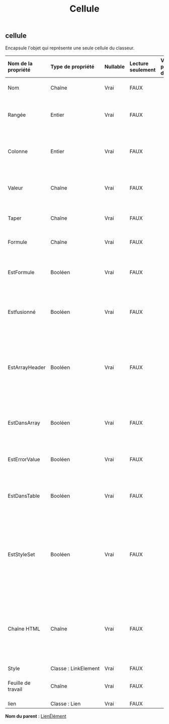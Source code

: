 ﻿---
title: Cellule
second_title: Aspose.Cells Cloud Documen
type: docs
url: /fr/specification/model/cell/
description: "Aspose.Cells Spécification du modèle Cloud : Cell. Gérez sans effort Excel et d'autres feuilles de calcul avec des fonctionnalités telles que l'ouverture, la génération, l'édition, le fractionnement, la fusion, la comparaison et la conversion."
kwords: Excel, Office, feuille de calcul, Cloud REST API, cellule
weight: 50
---
## **cellule**

 Encapsule l'objet qui représente une seule cellule du classeur.

| Nom de la propriété| Type de propriété| Nullable| Lecture seulement| Valeur par défaut| Description|
|:- |:- |:- |:- |:- |:- |
| Nom| Chaîne| Vrai| FAUX|| Obtient le nom de la cellule.|
| Rangée| Entier| Vrai| FAUX|| Obtient le numéro de ligne (base zéro) de la cellule.|
| Colonne| Entier| Vrai| FAUX|| Obtient le numéro de colonne (base zéro) de la cellule.|
| Valeur| Chaîne| Vrai| FAUX|| Obtient la valeur contenue dans cette cellule.|
| Taper| Chaîne| Vrai| FAUX|| Représente le type de valeur de cellule.|
| Formule| Chaîne| Vrai| FAUX||Obtient ou définit une formule du .|
| EstFormule| Booléen| Vrai| FAUX|| Représente si la cellule spécifiée contient une formule.|
| Estfusionné| Booléen| Vrai| FAUX|| Vérifie si une cellule fait partie d'une plage fusionnée ou non.|
| EstArrayHeader| Booléen| Vrai| FAUX|| Indique que la formule de la cellule est une formule matricielle et qu'il s'agit de la première cellule du tableau.|
| EstDansArray| Booléen| Vrai| FAUX|| Indique si la formule de cellule est une formule matricielle.|
| EstErrorValue| Booléen| Vrai| FAUX|| Vérifie si la valeur de cette cellule est une erreur.|
| EstDansTable| Booléen| Vrai| FAUX|| Indique si cette cellule fait partie de la formule du tableau.|
| EstStyleSet| Booléen| Vrai| FAUX|| Indique si le style de la cellule est défini. Si renvoie false, cela signifie que cette cellule a un format de cellule par défaut.|
| Chaîne HTML| Chaîne| Vrai| FAUX|| Obtient et définit la chaîne HTML qui contient des données et certains formats dans cette cellule.|
| Style| Classe : LinkElement| Vrai| FAUX|||
| Feuille de travail| Chaîne| Vrai| FAUX|| Obtient la feuille de calcul parent.|
| lien| Classe : Lien| Vrai| FAUX|||

**Nom du parent** : [LienÉlément](/specification/model/linkelement)

